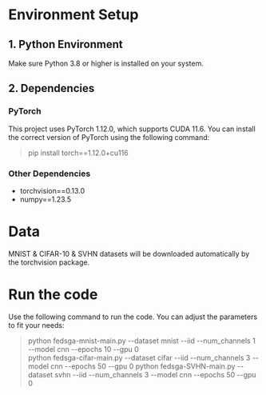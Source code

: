 # Environment Setup
## 1. Python Environment
Make sure Python 3.8 or higher is installed on your system.
## 2. Dependencies
### PyTorch
This project uses PyTorch 1.12.0, which supports CUDA 11.6. You can install the correct version of PyTorch using the following command:
> pip install torch==1.12.0+cu116
### Other Dependencies
* torchvision==0.13.0
* numpy==1.23.5
# Data

MNIST & CIFAR-10 & SVHN datasets will be downloaded automatically by the torchvision package.

# Run the code
Use the following command to run the code. You can adjust the parameters to fit your needs:
> python fedsga-mnist-main.py --dataset mnist --iid --num_channels 1 --model cnn --epochs 10 --gpu 0  
> python fedsga-cifar-main.py --dataset cifar --iid --num_channels 3 --model cnn --epochs 50 --gpu 0
> python fedsga-SVHN-main.py --dataset svhn --iid --num_channels 3 --model cnn --epochs 50 --gpu 0